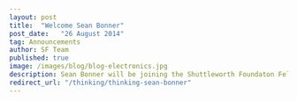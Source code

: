 ```yaml
---
layout: post
title:  "Welcome Sean Bonner"
post_date:   "26 August 2014"
tag: Announcements
author: SF Team
published: true
image: /images/blog/blog-electronics.jpg
description: Sean Bonner will be joining the Shuttleworth Foundaton Fellowship Program on...
redirect_url: "/thinking/thinking-sean-bonner"
---
```

